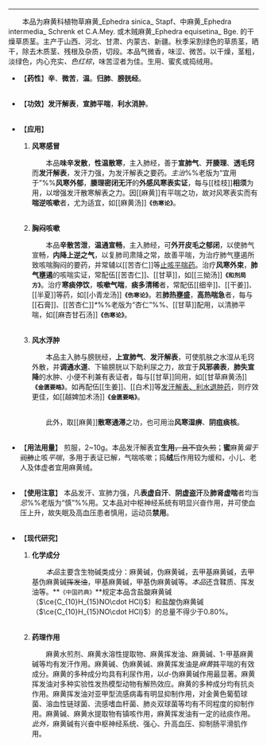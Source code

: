 ---
&emsp;&emsp;本品为麻黄科植物草麻黄_Ephedra sinica_ Stapf、中麻黄_Ephedra intermedia_ Schrenk et C.A.Mey. 或木贼麻黄_Ephedra equisetina_ Bge. 的干燥草质茎。主产于山西、河北、甘肃、内蒙古、新疆。秋季采割绿色的草质茎，晒干，除去木质茎、残根及杂质，切段。本品气微香，味涩、微苦。以干燥，茎粗，淡绿色，内心充实<dfn>、色红棕</dfn>，味苦涩者为佳。生用、蜜炙或捣绒用。

- 【**药性**】**辛**、**微苦**，**温**。**归肺**、**膀胱经**。<br></br>

- 【**功效**】**发汗解表**，**宣肺平喘**，**利水消肿**。<br></br>

- 【**应用**】
	1. **风寒感冒**
		
		&emsp;&emsp;本品**味辛发散**，**性温散寒**，主入肺经，善于**宣肺气**、**开腠理**、**透毛窍**而**发汗解表**，发汗力强，为发汗解表之要药。<dfn>主治</dfn>%%老版为“宜用于”%%**风寒外郁**，**腠理密闭无汗**的**外感风寒表实证**，每与[[桂枝]]**相须**为用，以增强发汗散寒解表之力。因[[麻黄]]有平喘之功，故对风寒表实而有**喘逆咳嗽**者，尤为适宜，如[[麻黄汤]]**`《伤寒论》`**。<br></br>
	
	2. **胸闷咳嗽**
		
		&emsp;&emsp;本品**辛散苦泄**，**温通宣畅**，主入肺经，可**外开皮毛之郁闭**，以使肺气宣畅<dfn>，</dfn>**内降上逆之气**，以复肺司肃降之常，故善平喘，为治疗肺气壅遏所致咳喘胸闷的要药，并常辅以[[苦杏仁]]等<ins>止咳平喘药</ins>。治疗**风寒外束**，**肺气壅遏**的咳喘实证，常配伍[[苦杏仁]]、[[甘草]]，如[[三拗汤]]**`《和剂局方》`**。治疗**寒痰停饮**，**咳嗽气喘**，**痰多清稀**者，常配伍[[细辛]]、[[干姜]]、[[半夏]]等药，如[[小青龙汤]]**`《伤寒论》`**。若**肺热壅盛**，**高热喘急**者，每与[[石膏]]、[[苦杏仁]]<dfn>\*</dfn>%%老版为“杏仁”%%、[[甘草]]配用，以清肺平喘，如[[麻杏甘石汤]]**`《伤寒论》`**。<br></br>
	
	3. **风水浮肿**
		
		&emsp;&emsp;本品主入肺与膀胱经，**上宣肺气**、**发汗解表**，可使肌肤之水湿从毛窍外散，并**调通水道**、下输膀胱以下助利尿之力，故宜于**风邪袭表**，**肺失宣降**的水肿、小便不利兼有表证者，每与[[甘草]]同用，如[[甘草麻黄汤]]**`《金匮要略》`**。如再配伍[[生姜]]、[[白术]]等<ins>发汗解表、利水退肿药</ins>，则疗效更佳，如[[越婢加术汤]]**`《金匮要略》`**。<br></br>

		&emsp;&emsp;此外，取[[麻黄]]**散寒通滞**之功，也可用治**风寒湿痹**、**阴疽痰核**。<br></br>

- 【**用法用量**】
	煎服，2~10g。本品发汗解表宜**生用**~~，且不宜久煎~~；**蜜**麻黄<dfn>偏于</dfn>~~润肺~~止咳<dfn>平喘</dfn>，多用于表证已解<dfn>，</dfn>气喘咳嗽；捣**绒**后作用较为缓和，小儿、老人及体虚者宜用麻黄绒。<br></br>

- 【**使用注意**】
	本品发汗<dfn>、</dfn>宣肺力强，凡**表虚自汗**、**阴虚盗汗**及**肺肾虚喘**者均当<dfn>忌</dfn>%%老版为“慎”%%用。又本品对中枢神经系统有明显兴奋作用，并可使血压上升，故失眠及高血压患者慎用，运动员**禁用**。<br></br>

- 【**现代研究**】
	1. **化学成分**
		
		&emsp;&emsp;<dfn>本品</dfn>主要含生物碱类成分：麻黄碱，伪麻黄碱，去甲基麻黄碱，去甲基伪麻黄碱~~挥发油~~，甲基麻黄碱，甲基伪麻黄碱等。<dfn>本品</dfn>还含鞣质、挥发油等。**`《中国药典》`**规定本品含盐酸麻黄碱（$\ce{C_{10}H_{15}NO\cdot HCl}$）和盐酸伪麻黄碱（$\ce{C_{10}H_{15}NO\cdot HCl}$）的总量不得少于0.80%。<br></br>
	
	2. **药理作用**
		
		&emsp;&emsp;麻黄水煎剂、麻黄水溶性提取物、麻黄挥发油、麻黄碱、$1$-甲基麻黄碱等均有发汗作用。麻黄碱、伪麻黄碱、麻黄挥发油是<dfn>麻黄</dfn>~~其~~平喘的有效成分。麻黄的多种成分均具有利尿作用，以$d$-伪麻黄碱作用最显著。麻黄挥发油对多种实验性发热模型动物有解热效应。麻黄的多种成分均有抗炎作用。麻黄挥发油对亚甲型流感病毒有明显抑制作用，对金黄色葡萄球菌、溶血性链球菌、流感嗜血杆菌、肺炎双球菌等均有不同程度的抑制作用。麻黄碱、麻黄水提取物有镇咳作用，麻黄挥发油有一定的祛痰作用。<dfn>此外，</dfn>麻黄碱有兴奋中枢神经系统、强心、升高血压、抑制肠平滑肌作用。